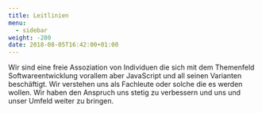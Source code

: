 ```yaml
---
title: Leitlinien
menu:
  - sidebar
weight: -280
date: 2018-08-05T16:42:00+01:00
---
```


Wir sind eine freie Assoziation von Individuen die sich mit dem Themenfeld Softwareentwicklung vorallem aber JavaScript und all seinen Varianten beschäftigt. Wir verstehen uns als Fachleute oder solche die es werden wollen. Wir haben den Anspruch uns stetig zu verbessern und uns und unser Umfeld weiter zu bringen.
